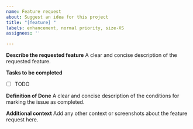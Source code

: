 ```yaml
---
name: Feature request
about: Suggest an idea for this project
title: "[feature] "
labels: enhancement, normal priority, size-XS
assignees: ''

---
```


**Describe the requested feature**
A clear and concise description of the requested feature.

**Tasks to be completed**
- [ ] TODO

**Definition of Done**
A clear and concise description of the conditions for marking the issue as completed.

**Additional context**
Add any other context or screenshots about the feature request here.
